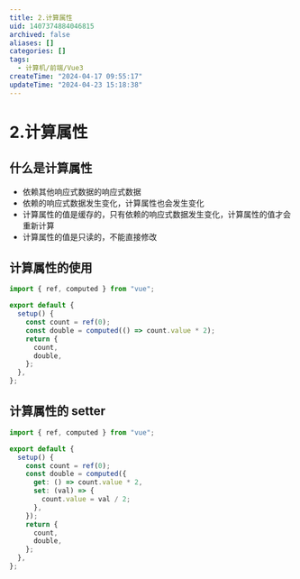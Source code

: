 ```yaml
---
title: 2.计算属性
uid: 1407374884046815
archived: false
aliases: []
categories: []
tags:
  - 计算机/前端/Vue3
createTime: "2024-04-17 09:55:17"
updateTime: "2024-04-23 15:18:38"
---
```


# 2.计算属性

## 什么是计算属性

- 依赖其他响应式数据的响应式数据
- 依赖的响应式数据发生变化，计算属性也会发生变化
- 计算属性的值是缓存的，只有依赖的响应式数据发生变化，计算属性的值才会重新计算
- 计算属性的值是只读的，不能直接修改

## 计算属性的使用

```ts
import { ref, computed } from "vue";

export default {
  setup() {
    const count = ref(0);
    const double = computed(() => count.value * 2);
    return {
      count,
      double,
    };
  },
};
```

## 计算属性的 setter

```ts
import { ref, computed } from "vue";

export default {
  setup() {
    const count = ref(0);
    const double = computed({
      get: () => count.value * 2,
      set: (val) => {
        count.value = val / 2;
      },
    });
    return {
      count,
      double,
    };
  },
};
```
